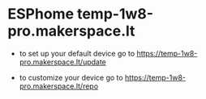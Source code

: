 # ESPhome temp-1w8-pro.makerspace.lt

* to set up your default device go to https://temp-1w8-pro.makerspace.lt/update

* to customize your device go to https://temp-1w8-pro.makerspace.lt/repo

